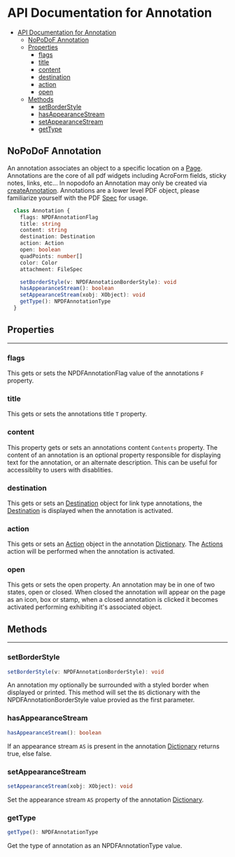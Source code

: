 # API Documentation for Annotation

- [API Documentation for Annotation](#api-documentation-for-annotation)
  - [NoPoDoF Annotation](#nopodof-annotation)
  - [Properties](#properties)
    - [flags](#flags)
    - [title](#title)
    - [content](#content)
    - [destination](#destination)
    - [action](#action)
    - [open](#open)
  - [Methods](#methods)
    - [setBorderStyle](#setborderstyle)
    - [hasAppearanceStream](#hasappearancestream)
    - [setAppearanceStream](#setappearancestream)
    - [getType](#gettype)

## NoPoDoF Annotation

An annotation associates an object to a specific location on a [Page](./page).
Annotations are the core of all pdf widgets including AcroForm fields, sticky notes, links, etc...
In nopodofo an Annotation may only be created via [createAnnotation](./page.md#createannotation).
Annotations are a lower level PDF object, please familiarize yourself with the PDF [Spec](https://www.adobe.com/content/dam/acom/en/devnet/pdf/pdfs/PDF32000_2008.pdf) for usage.

```typescript
  class Annotation {
    flags: NPDFAnnotationFlag
    title: string
    content: string
    destination: Destination
    action: Action
    open: boolean
    quadPoints: number[]
    color: Color
    attachment: FileSpec

    setBorderStyle(v: NPDFAnnotationBorderStyle): void
    hasAppearanceStream(): boolean
    setAppearanceStream(xobj: XObject): void
    getType(): NPDFAnnotationType
  }
```

## Properties
-------------

### flags
This gets or sets the NPDFAnnotationFlag value of the annotations `F` property.

### title
This gets or sets the annotations title `T` property.

### content
This property gets or sets an annotations content `Contents` property. The content of an annotation is an optional
property responsible for displaying text for the annotation, or an alternate description. This can be useful for accessiblity
to users with disablities.

### destination
This gets or sets an [Destination](./destination.md) object for link type annotations, the [Destination](./destination.md) is displayed when
the annotation is activated.

### action
This gets or sets an [Action](./action.md) object in the annotation [Dictionary](./dictionary.md). The [Actions](./action.md) action will
be performed when the annotation is activated.

### open
This gets or sets the open property. An annotation may be in one of two states, open or closed. When closed the annotation will appear on the page as an icon,
box or stamp, when a closed annotation is clicked it becomes activated performing exhibiting it's associated object.

## Methods
-------------

### setBorderStyle

```typescript
setBorderStyle(v: NPDFAnnotationBorderStyle): void
```

An annotation my optionally be surrounded with a styled border when displayed or printed. This method will set the `BS` dictionary with the
NPDFAnnotationBorderStyle value provied as the first parameter.

### hasAppearanceStream

```typescript
hasAppearanceStream(): boolean
```

If an appearance stream `AS` is present in the annotation [Dictionary](./dictionary.md) returns true, else false.

### setAppearanceStream

```typescript
setAppearanceStream(xobj: XObject): void
```

Set the appearance stream `AS` property of the annotation [Dictionary](./dictionary.md).

### getType

```typescript
getType(): NPDFAnnotationType
```

Get the type of annotation as an NPDFAnnotationType value.